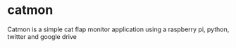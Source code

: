 # catmon
Catmon is a simple cat flap monitor application using a raspberry pi, python, twitter and google drive
